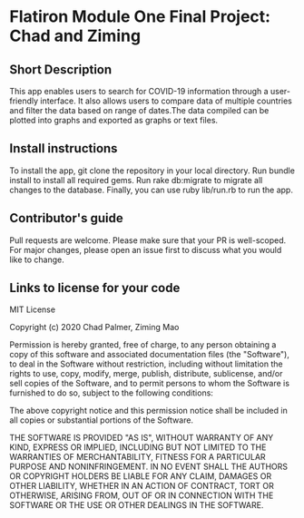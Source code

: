# Flatiron Module One Final Project: Chad and Ziming

## Short Description

This app enables users to search for COVID-19 information through a user-friendly interface. It also allows users to compare data of multiple countries and filter the data based on range of dates.The data compiled can be plotted into graphs and exported as graphs or text files. 

## Install instructions

To install the app, git clone the repository in your local directory. Run bundle install to install all required gems. Run rake db:migrate to migrate all changes to the database. Finally, you can use ruby lib/run.rb to run the app. 

## Contributor's guide

Pull requests are welcome. Please make sure that your PR is well-scoped.
For major changes, please open an issue first to discuss what you would like to change.

## Links to license for your code

MIT License

Copyright (c) 2020 Chad Palmer, Ziming Mao

Permission is hereby granted, free of charge, to any person obtaining a copy of this software and associated documentation files (the "Software"), to deal in the Software without restriction, including without limitation the rights to use, copy, modify, merge, publish, distribute, sublicense, and/or sell
copies of the Software, and to permit persons to whom the Software is furnished to do so, subject to the following conditions: 

The above copyright notice and this permission notice shall be included in all copies or substantial portions of the Software.

THE SOFTWARE IS PROVIDED "AS IS", WITHOUT WARRANTY OF ANY KIND, EXPRESS OR IMPLIED, INCLUDING BUT NOT LIMITED TO THE WARRANTIES OF MERCHANTABILITY, FITNESS FOR A PARTICULAR PURPOSE AND NONINFRINGEMENT. IN NO EVENT SHALL THE AUTHORS OR COPYRIGHT HOLDERS BE LIABLE FOR ANY CLAIM, DAMAGES OR OTHER LIABILITY, WHETHER IN AN ACTION OF CONTRACT, TORT OR OTHERWISE, ARISING FROM,
OUT OF OR IN CONNECTION WITH THE SOFTWARE OR THE USE OR OTHER DEALINGS IN THE SOFTWARE.
